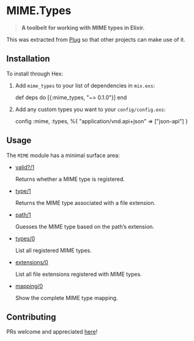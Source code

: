 MIME.Types
==========

> **A toolbelt for working with MIME types in Elixir.**

This was extracted from [Plug](https://github.com/elixir-lang/plug) so that other projects can make use of it.

Installation
------------

To install through Hex:

  1. Add `mime_types` to your list of dependencies in `mix.exs`:

        def deps do
          [{:mime_types, "~> 0.1.0"}]
        end

  2. Add any custom types you want to your `config/config.exs`:

        config :mime, :types, %{
          "application/vnd.api+json" => ["json-api"]
        }

Usage
-----

The `MIME` module has a minimal surface area:

- [valid?/1](https://hexdocs.pm/mime_types/MIME.html#valid?/1)

  Returns whether a MIME type is registered.
  
- [type/1](https://hexdocs.pm/mime_types/MIME.html#type/1)

  Returns the MIME type associated with a file extension.
  
- [path/1](https://hexdocs.pm/mime_types/MIME.html#path/1)
  
  Guesses the MIME type based on the path’s extension.

- [types/0](https://hexdocs.pm/mime_types/MIME.html#types/0)

  List all registered MIME types.
  
- [extensions/0](https://hexdocs.pm/mime_types/MIME.html#extensions/0)

  List all file extensions registered with MIME types.
  
- [mapping/0](https://hexdocs.pm/mime_types/MIME.html#mapping/0)

  Show the complete MIME type mapping.

Contributing
------------

PRs welcome and appreciated [here](https://github.com/christhekeele/mime_types/pulls)!

